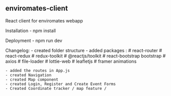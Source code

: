 ## enviromates-client

React client for enviromates webapp

Installation
    - npm install

Deployment
    - npm run dev


Changelog:
    - created folder structure
    - added packages :
        # react-router
        # react-redux
        # redux-toolkit
        # @reactjs/toolkit
        # react-bootstrap bootstrap
        # axios
        # file-loader
        # lottie-web
        # leafletjs
        # framer animations
        
    - added the routes in App.js
    - created Navigation
    - created Map component
    - created Login, Register and Create Event Forms
    - Created Coordinate tracker / map feature / 
